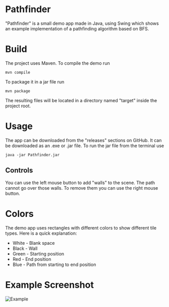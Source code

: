 # Pathfinder

"Pathfinder" is a small demo app made in Java, using Swing which
shows an example implementation of a pathfinding algorithm based on
BFS.

# Build
The project uses Maven.
To compile the demo run
```shell
mvn compile
```
To package it in a jar file run
```shell
mvn package
```
The resulting files will be located in a directory named "target"
inside the project root.

# Usage
The app can be downloaded from the "releases" sections on GitHub.
It can be downloaded as an .exe or .jar file. To run the jar file 
from the terminal use
```shell
java -jar Pathfinder.jar
```

## Controls
You can use the left mouse button to add "walls" to the scene.
The path cannot go over those walls. To remove them you can use
the right mouse button. 

# Colors
The demo app uses rectangles with different colors to show different
tile types. Here is a quick explanation:
 - White - Blank space
 - Black - Wall
 - Green - Starting position
 - Red - End position
 - Blue - Path from starting to end position

# Example Screenshot
![Example](https://i.imgur.com/Gq3G9JJ.png)